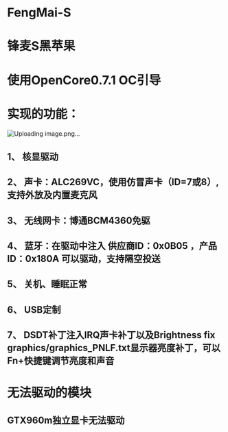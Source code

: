 # FengMai-S
# 锋麦S黑苹果
# 使用OpenCore0.7.1 OC引导
# 实现的功能：
![Uploading image.png…]()
## 1、 核显驱动
## 2、 声卡：ALC269VC，使用仿冒声卡（ID=7或8）,支持外放及内置麦克风
## 3、 无线网卡：博通BCM4360免驱
## 4、 蓝牙：在驱动中注入 供应商ID：0x0B05 ，产品ID：0x180A 可以驱动，支持隔空投送
## 5、 关机、睡眠正常
## 6、 USB定制
## 7、 DSDT补丁注入IRQ声卡补丁以及Brightness fix	graphics/graphics_PNLF.txt显示器亮度补丁，可以Fn+快捷键调节亮度和声音
# 无法驱动的模块
## GTX960m独立显卡无法驱动
